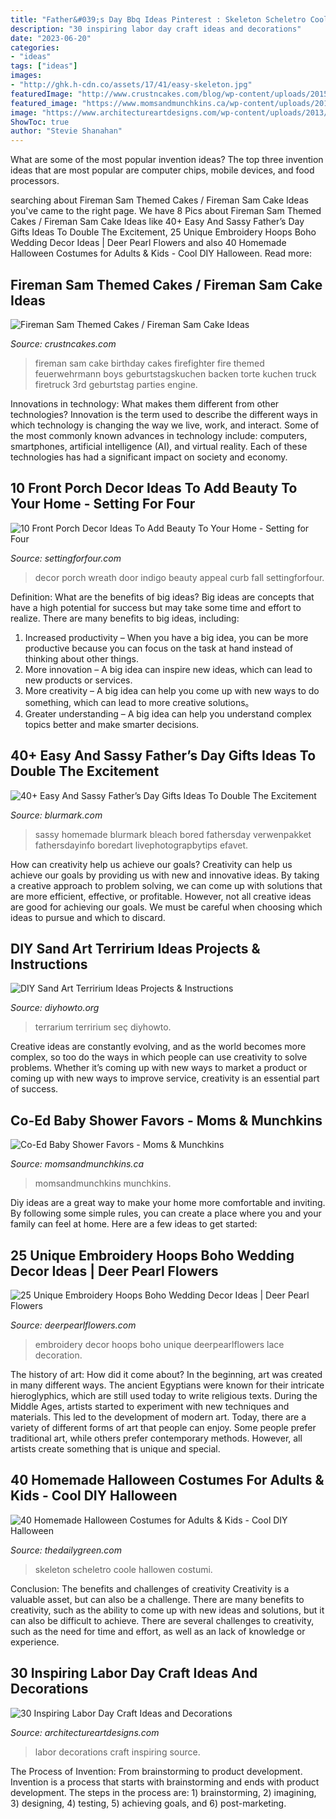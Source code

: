 ```yaml
---
title: "Father&#039;s Day Bbq Ideas Pinterest : Skeleton Scheletro Coole Hallowen Costumi"
description: "30 inspiring labor day craft ideas and decorations"
date: "2023-06-20"
categories:
- "ideas"
tags: ["ideas"]
images:
- "http://ghk.h-cdn.co/assets/17/41/easy-skeleton.jpg"
featuredImage: "http://www.crustncakes.com/blog/wp-content/uploads/2015/11/19c9dd09d9a6ce1241b28cae1ebe8175.jpg"
featured_image: "https://www.momsandmunchkins.ca/wp-content/uploads/2013/03/co-ed-baby-shower-favor-ideas.jpg"
image: "https://www.architectureartdesigns.com/wp-content/uploads/2013/08/553.jpg"
ShowToc: true
author: "Stevie Shanahan"
---
```



What are some of the most popular invention ideas?
The top three invention ideas that are most popular are computer chips, mobile devices, and food processors.

	

		
searching about Fireman Sam Themed Cakes / Fireman Sam Cake Ideas you've came to the right page. We have 8 Pics about Fireman Sam Themed Cakes / Fireman Sam Cake Ideas like 40+ Easy And Sassy Father’s Day Gifts Ideas To Double The Excitement, 25 Unique Embroidery Hoops Boho Wedding Decor Ideas | Deer Pearl Flowers and also 40 Homemade Halloween Costumes for Adults &amp; Kids - Cool DIY Halloween. Read more:
		
    
## Fireman Sam Themed Cakes / Fireman Sam Cake Ideas

<img loading=lazy src="http://www.crustncakes.com/blog/wp-content/uploads/2015/11/19c9dd09d9a6ce1241b28cae1ebe8175.jpg" onerror="this.onerror=null;this.src='https://tse1.mm.bing.net/th?id=OIP.xGCVMOOLkKwlN9L9Fslm4AHaJ4&amp;pid=15.1';" alt="Fireman Sam Themed Cakes / Fireman Sam Cake Ideas">

_Source: crustncakes.com_

>fireman sam cake birthday cakes firefighter fire themed feuerwehrmann boys geburtstagskuchen backen torte kuchen truck firetruck 3rd geburtstag parties engine. 

	

Innovations in technology: What makes them different from other technologies?
Innovation is the term used to describe the different ways in which technology is changing the way we live, work, and interact. Some of the most commonly known advances in technology include: computers, smartphones, artificial intelligence (AI), and virtual reality. Each of these technologies has had a significant impact on society and economy.

    
## 10 Front Porch Decor Ideas To Add Beauty To Your Home - Setting For Four

<img loading=lazy src="https://www.settingforfour.com/wp-content/uploads/2016/08/front-door-shell-wreath-1.jpg" onerror="this.onerror=null;this.src='https://tse3.mm.bing.net/th?id=OIP.TWDi5sQNLI_NC3azjf7MUAHaLH&amp;pid=15.1';" alt="10 Front Porch Decor Ideas To Add Beauty To Your Home - Setting for Four">

_Source: settingforfour.com_

>decor porch wreath door indigo beauty appeal curb fall settingforfour. 

	

Definition: What are the benefits of big ideas?
Big ideas are concepts that have a high potential for success but may take some time and effort to realize. There are many benefits to big ideas, including: 
1. Increased productivity – When you have a big idea, you can be more productive because you can focus on the task at hand instead of thinking about other things. 
2. More innovation – A big idea can inspire new ideas, which can lead to new products or services. 
3. More creativity – A big idea can help you come up with new ways to do something, which can lead to more creative solutions。 
4. Greater understanding – A big idea can help you understand complex topics better and make smarter decisions.

    
## 40+ Easy And Sassy Father’s Day Gifts Ideas To Double The Excitement

<img loading=lazy src="https://www.blurmark.com/wp-content/uploads/2017/06/Daddy-Daughter-Photo-Frame.jpg" onerror="this.onerror=null;this.src='https://tse2.mm.bing.net/th?id=OIP.wayntZwxHz-c5keWKO1xygHaJ4&amp;pid=15.1';" alt="40+ Easy And Sassy Father’s Day Gifts Ideas To Double The Excitement">

_Source: blurmark.com_

>sassy homemade blurmark bleach bored fathersday verwenpakket fathersdayinfo boredart livephotograpbytips efavet. 

	

How can creativity help us achieve our goals?
Creativity can help us achieve our goals by providing us with new and innovative ideas. By taking a creative approach to problem solving, we can come up with solutions that are more efficient, effective, or profitable. However, not all creative ideas are good for achieving our goals. We must be careful when choosing which ideas to pursue and which to discard.

    
## DIY Sand Art Terririum Ideas Projects &amp; Instructions

<img loading=lazy src="http://www.diyhowto.org/wp-content/uploads/DIYHowto-DIY-Sand-Art-Terririum-Ideas-Project-11.jpg" onerror="this.onerror=null;this.src='https://tse2.mm.bing.net/th?id=OIP.YV5QlnYqfc9sMvnYye3P9AHaM_&amp;pid=15.1';" alt="DIY Sand Art Terririum Ideas Projects &amp; Instructions">

_Source: diyhowto.org_

>terrarium terririum seç diyhowto. 

	

Creative ideas are constantly evolving, and as the world becomes more complex, so too do the ways in which people can use creativity to solve problems. Whether it’s coming up with new ways to market a product or coming up with new ways to improve service, creativity is an essential part of success.

    
## Co-Ed Baby Shower Favors - Moms &amp; Munchkins

<img loading=lazy src="https://www.momsandmunchkins.ca/wp-content/uploads/2013/03/co-ed-baby-shower-favor-ideas.jpg" onerror="this.onerror=null;this.src='https://tse2.mm.bing.net/th?id=OIP.VIwXF54jeZoXK-EgaaWdDQHaLH&amp;pid=15.1';" alt="Co-Ed Baby Shower Favors - Moms &amp; Munchkins">

_Source: momsandmunchkins.ca_

>momsandmunchkins munchkins. 

	

Diy ideas are a great way to make your home more comfortable and inviting. By following some simple rules, you can create a place where you and your family can feel at home. Here are a few ideas to get started: 

    
## 25 Unique Embroidery Hoops Boho Wedding Decor Ideas | Deer Pearl Flowers

<img loading=lazy src="http://www.deerpearlflowers.com/wp-content/uploads/2015/09/rustic-lace-embroidery-hoops-wedding-decor-ideas.jpg" onerror="this.onerror=null;this.src='https://tse1.mm.bing.net/th?id=OIP.pkGohu0a3Dg_I_t3urIHRQHaLI&amp;pid=15.1';" alt="25 Unique Embroidery Hoops Boho Wedding Decor Ideas | Deer Pearl Flowers">

_Source: deerpearlflowers.com_

>embroidery decor hoops boho unique deerpearlflowers lace decoration. 

	

The history of art: How did it come about?
In the beginning, art was created in many different ways. The ancient Egyptians were known for their intricate hieroglyphics, which are still used today to write religious texts. During the Middle Ages, artists started to experiment with new techniques and materials. This led to the development of modern art.
Today, there are a variety of different forms of art that people can enjoy. Some people prefer traditional art, while others prefer contemporary methods. However, all artists create something that is unique and special.

    
## 40 Homemade Halloween Costumes For Adults &amp; Kids - Cool DIY Halloween

<img loading=lazy src="http://ghk.h-cdn.co/assets/17/41/easy-skeleton.jpg" onerror="this.onerror=null;this.src='https://tse4.mm.bing.net/th?id=OIP.FJPYkpXR5FJjtXOxFVZI4wHaLH&amp;pid=15.1';" alt="40 Homemade Halloween Costumes for Adults &amp; Kids - Cool DIY Halloween">

_Source: thedailygreen.com_

>skeleton scheletro coole hallowen costumi. 

	

Conclusion: The benefits and challenges of creativity
Creativity is a valuable asset, but can also be a challenge. There are many benefits to creativity, such as the ability to come up with new ideas and solutions, but it can also be difficult to achieve. There are several challenges to creativity, such as the need for time and effort, as well as an lack of knowledge or experience.

    
## 30 Inspiring Labor Day Craft Ideas And Decorations

<img loading=lazy src="https://www.architectureartdesigns.com/wp-content/uploads/2013/08/553.jpg" onerror="this.onerror=null;this.src='https://tse4.mm.bing.net/th?id=OIP.e7gZ6mOmuBENhxyNovAXtwHaLO&amp;pid=15.1';" alt="30 Inspiring Labor Day Craft Ideas and Decorations">

_Source: architectureartdesigns.com_

>labor decorations craft inspiring source. 

	

The Process of Invention: From brainstorming to product development.
Invention is a process that starts with brainstorming and ends with product development. The steps in the process are: 1) brainstorming, 2) imagining, 3) designing, 4) testing, 5) achieving goals, and 6) post-marketing.

